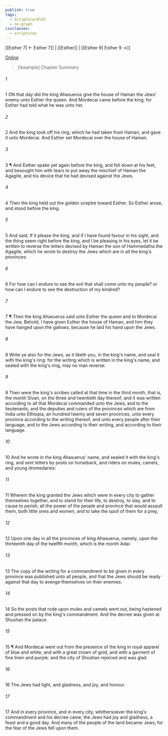 ```yaml
---
publish: true
tags:
  - Scripture/OldT
  - no-graph
cssclasses:
  - scriptures
---
```

[[Esther 7| ← Esther 7]] | [[Esther]] | [[Esther 9| Esther 9 →]]

[Online](https://churchofjesuschrist.org/study/scriptures/ot/esth/8?lang=eng)

>[!example] Chapter Summary
>
###### 1
1 ON that day did the king Ahasuerus give the house of Haman the Jews' enemy unto Esther the queen.  And Mordecai came before the king; for Esther had told what he was unto her.
###### 2
2 And the king took off his ring, which he had taken from Haman, and gave it unto Mordecai.  And Esther set Mordecai over the house of Haman.
###### 3
3 ¶ And Esther spake yet again before the king, and fell down at his feet, and besought him with tears to put away the mischief of Haman the Agagite, and his device that he had devised against the Jews.
###### 4
4 Then the king held out the golden sceptre toward Esther.  So Esther arose, and stood before the king.
###### 5
5 And said, If it please the king, and if I have found favour in his sight, and the thing seem right before the king, and I be pleasing in his eyes, let it be written to reverse the letters devised by Haman the son of Hammedatha the Agagite, which he wrote to destroy the Jews which are in all the king's provinces:
###### 6
6 For how can I endure to see the evil that shall come unto my people?  or how can I endure to see the destruction of my kindred?
###### 7
7 ¶ Then the king Ahasuerus said unto Esther the queen and to Mordecai the Jew, Behold, I have given Esther the house of Haman, and him they have hanged upon the gallows, because he laid his hand upon the Jews.
###### 8
8 Write ye also for the Jews, as it liketh you, in the king's name, and seal it with the king's ring: for the writing which is written in the king's name, and sealed with the king's ring, may no man reverse.
###### 9
9 Then were the king's scribes called at that time in the third month, that is, the month Sivan, on the three and twentieth day thereof; and it was written according to all that Mordecai commanded unto the Jews, and to the lieutenants, and the deputies and rulers of the provinces which are from India unto Ethiopia, an hundred twenty and seven provinces, unto every province according to the writing thereof, and unto every people after their language, and to the Jews according to their writing, and according to their language.
###### 10
10 And he wrote in the king Ahasuerus' name, and sealed it with the king's ring, and sent letters by posts on horseback, and riders on mules, camels, and young dromedaries:
###### 11
11 Wherein the king granted the Jews which were in every city to gather themselves together, and to stand for their life, to destroy, to slay, and to cause to perish, all the power of the people and province that would assault them, both little ones and women, and to take the spoil of them for a prey,
###### 12
12 Upon one day in all the provinces of king Ahasuerus, namely, upon the thirteenth day of the twelfth month, which is the month Adar.
###### 13
13 The copy of the writing for a commandment to be given in every province was published unto all people, and that the Jews should be ready against that day to avenge themselves on their enemies.
###### 14
14 So the posts that rode upon mules and camels went out, being hastened and pressed on by the king's commandment.  And the decree was given at Shushan the palace.
###### 15
15 ¶ And Mordecai went out from the presence of the king in royal apparel of blue and white, and with a great crown of gold, and with a garment of fine linen and purple: and the city of Shushan rejoiced and was glad.
###### 16
16 The Jews had light, and gladness, and joy, and honour.
###### 17
17 And in every province, and in every city, whithersoever the king's commandment and his decree came, the Jews had joy and gladness, a feast and a good day.  And many of the people of the land became Jews; for the fear of the Jews fell upon them.



